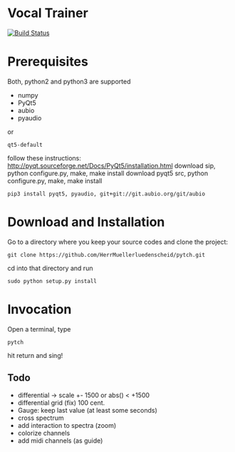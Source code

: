 # Vocal Trainer
[![Build Status](https://travis-ci.org/HerrMuellerluedenscheid/pytch.svg?branch=master)](https://travis-ci.org/HerrMuellerluedenscheid/pytch)

# Prerequisites

Both, python2 and python3 are supported

- numpy
- PyQt5
- aubio
- pyaudio


or
```
qt5-default
```
follow these instructions: http://pyqt.sourceforge.net/Docs/PyQt5/installation.html
download sip, python configure.py, make, make install
download pyqt5 src, python configure.py, make, make install


```
pip3 install pyqt5, pyaudio, git+git://git.aubio.org/git/aubio
```

# Download and Installation
Go to a directory where you keep your source codes and clone the project:
```
git clone https://github.com/HerrMuellerluedenscheid/pytch.git
```
cd into that directory and run
```
sudo python setup.py install
```

# Invocation
Open a terminal, type
```
pytch
```
hit return and sing!

## Todo
- differential -> scale +- 1500 or abs() < +1500
- differential grid (fix) 100 cent.
- Gauge: keep last value (at least some seconds)
- cross spectrum
- add interaction to spectra (zoom)
- colorize channels
- add midi channels (as guide)
